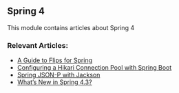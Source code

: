 ## Spring 4

This module contains articles about Spring 4

### Relevant Articles:
- [A Guide to Flips for Spring](https://www.baeldung.com/flips-spring)
- [Configuring a Hikari Connection Pool with Spring Boot](https://www.baeldung.com/spring-boot-hikari)
- [Spring JSON-P with Jackson](https://www.baeldung.com/spring-jackson-jsonp)
- [What’s New in Spring 4.3?](https://www.baeldung.com/whats-new-in-spring-4-3)
